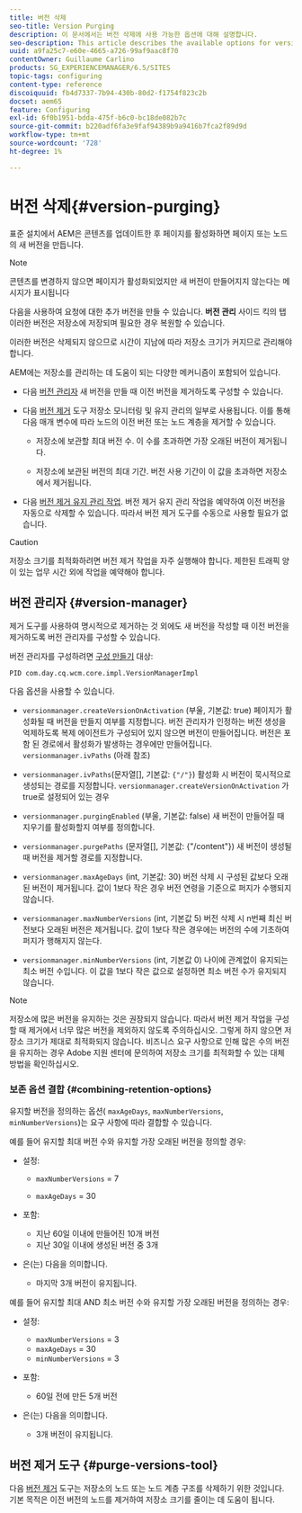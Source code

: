 ```yaml
---
title: 버전 삭제
seo-title: Version Purging
description: 이 문서에서는 버전 삭제에 사용 가능한 옵션에 대해 설명합니다.
seo-description: This article describes the available options for version purging.
uuid: a9fa25c7-e60e-4665-a726-99af9aac8f70
contentOwner: Guillaume Carlino
products: SG_EXPERIENCEMANAGER/6.5/SITES
topic-tags: configuring
content-type: reference
discoiquuid: fb4d7337-7b94-430b-80d2-f1754f823c2b
docset: aem65
feature: Configuring
exl-id: 6f0b1951-bdda-475f-b6c0-bc18de082b7c
source-git-commit: b220adf6fa3e9faf94389b9a9416b7fca2f89d9d
workflow-type: tm+mt
source-wordcount: '728'
ht-degree: 1%

---
```


# 버전 삭제{#version-purging}

표준 설치에서 AEM은 콘텐츠를 업데이트한 후 페이지를 활성화하면 페이지 또는 노드의 새 버전을 만듭니다.

>[!NOTE]
>
>콘텐츠를 변경하지 않으면 페이지가 활성화되었지만 새 버전이 만들어지지 않는다는 메시지가 표시됩니다

다음을 사용하여 요청에 대한 추가 버전을 만들 수 있습니다. **버전 관리** 사이드 킥의 탭 이러한 버전은 저장소에 저장되며 필요한 경우 복원할 수 있습니다.

이러한 버전은 삭제되지 않으므로 시간이 지남에 따라 저장소 크기가 커지므로 관리해야 합니다.

AEM에는 저장소를 관리하는 데 도움이 되는 다양한 메커니즘이 포함되어 있습니다.

* 다음 [버전 관리자](#version-manager)
새 버전을 만들 때 이전 버전을 제거하도록 구성할 수 있습니다.

* 다음 [버전 제거](/help/sites-deploying/monitoring-and-maintaining.md#purgeversionstool) 도구 저장소 모니터링 및 유지 관리의 일부로 사용됩니다.
이를 통해 다음 매개 변수에 따라 노드의 이전 버전 또는 노드 계층을 제거할 수 있습니다.

   * 저장소에 보관할 최대 버전 수.
이 수를 초과하면 가장 오래된 버전이 제거됩니다.

   * 저장소에 보관된 버전의 최대 기간.
버전 사용 기간이 이 값을 초과하면 저장소에서 제거됩니다.

* 다음 [버전 제거 유지 관리 작업](/help/sites-administering/operations-dashboard.md#automated-maintenance-tasks). 버전 제거 유지 관리 작업을 예약하여 이전 버전을 자동으로 삭제할 수 있습니다. 따라서 버전 제거 도구를 수동으로 사용할 필요가 없습니다.

>[!CAUTION]
>
>저장소 크기를 최적화하려면 버전 제거 작업을 자주 실행해야 합니다. 제한된 트래픽 양이 있는 업무 시간 외에 작업을 예약해야 합니다.

## 버전 관리자 {#version-manager}

제거 도구를 사용하여 명시적으로 제거하는 것 외에도 새 버전을 작성할 때 이전 버전을 제거하도록 버전 관리자를 구성할 수 있습니다.

버전 관리자를 구성하려면 [구성 만들기](/help/sites-deploying/configuring-osgi.md) 대상:

`PID com.day.cq.wcm.core.impl.VersionManagerImpl`

다음 옵션을 사용할 수 있습니다.

* `versionmanager.createVersionOnActivation` (부울, 기본값: true) 페이지가 활성화될 때 버전을 만들지 여부를 지정합니다.
버전 관리자가 인정하는 버전 생성을 억제하도록 복제 에이전트가 구성되어 있지 않으면 버전이 만들어집니다.
버전은 포함 된 경로에서 활성화가 발생하는 경우에만 만들어집니다. `versionmanager.ivPaths` (아래 참조)

* `versionmanager.ivPaths`(문자열[], 기본값: `{"/"}`) 활성화 시 버전이 묵시적으로 생성되는 경로를 지정합니다. `versionmanager.createVersionOnActivation` 가 true로 설정되어 있는 경우

* `versionmanager.purgingEnabled` (부울, 기본값: false) 새 버전이 만들어질 때 지우기를 활성화할지 여부를 정의합니다.

* `versionmanager.purgePaths` (문자열[], 기본값: {&quot;/content&quot;}) 새 버전이 생성될 때 버전을 제거할 경로를 지정합니다.

* `versionmanager.maxAgeDays` (int, 기본값: 30) 버전 삭제 시 구성된 값보다 오래된 버전이 제거됩니다. 값이 1보다 작은 경우 버전 연령을 기준으로 퍼지가 수행되지 않습니다.

* `versionmanager.maxNumberVersions` (int, 기본값 5) 버전 삭제 시 n번째 최신 버전보다 오래된 버전은 제거됩니다. 값이 1보다 작은 경우에는 버전의 수에 기초하여 퍼지가 행해지지 않는다.

* `versionmanager.minNumberVersions` (int, 기본값 0) 나이에 관계없이 유지되는 최소 버전 수입니다. 이 값을 1보다 작은 값으로 설정하면 최소 버전 수가 유지되지 않습니다.

>[!NOTE]
>
>저장소에 많은 버전을 유지하는 것은 권장되지 않습니다. 따라서 버전 제거 작업을 구성할 때 제거에서 너무 많은 버전을 제외하지 않도록 주의하십시오. 그렇게 하지 않으면 저장소 크기가 제대로 최적화되지 않습니다. 비즈니스 요구 사항으로 인해 많은 수의 버전을 유지하는 경우 Adobe 지원 센터에 문의하여 저장소 크기를 최적화할 수 있는 대체 방법을 확인하십시오.

### 보존 옵션 결합 {#combining-retention-options}

유지할 버전을 정의하는 옵션( `maxAgeDays`, `maxNumberVersions`, `minNumberVersions`)는 요구 사항에 따라 결합할 수 있습니다.

예를 들어 유지할 최대 버전 수와 유지할 가장 오래된 버전을 정의할 경우:

* 설정:

   * `maxNumberVersions` = 7

   * `maxAgeDays` = 30

* 포함:

   * 지난 60일 이내에 만들어진 10개 버전
   * 지난 30일 이내에 생성된 버전 중 3개

* 은(는) 다음을 의미합니다.

   * 마지막 3개 버전이 유지됩니다.

예를 들어 유지할 최대 AND 최소 버전 수와 유지할 가장 오래된 버전을 정의하는 경우:

* 설정:

   * `maxNumberVersions` = 3
   * `maxAgeDays` = 30
   * `minNumberVersions` = 3

* 포함:

   * 60일 전에 만든 5개 버전

* 은(는) 다음을 의미합니다.

   * 3개 버전이 유지됩니다.

## 버전 제거 도구 {#purge-versions-tool}

다음 [버전 제거](/help/sites-deploying/monitoring-and-maintaining.md#purgeversionstool) 도구는 저장소의 노드 또는 노드 계층 구조를 삭제하기 위한 것입니다. 기본 목적은 이전 버전의 노드를 제거하여 저장소 크기를 줄이는 데 도움이 됩니다.
